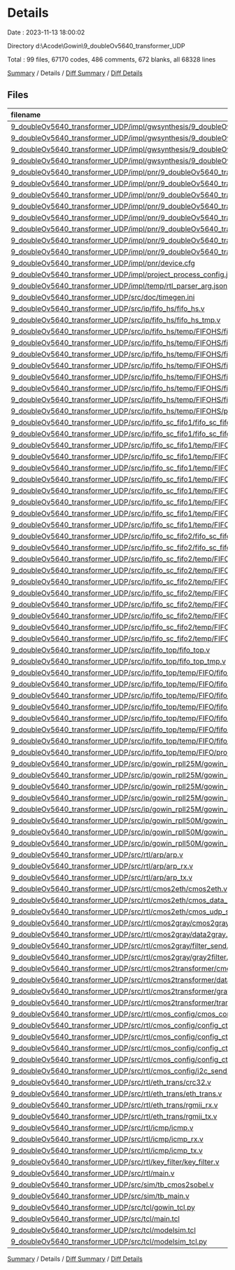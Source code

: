 # Details

Date : 2023-11-13 18:00:02

Directory d:\\Acode\\Gowin\\9_doubleOv5640_transformer_UDP

Total : 99 files,  67170 codes, 486 comments, 672 blanks, all 68328 lines

[Summary](results.md) / Details / [Diff Summary](diff.md) / [Diff Details](diff-details.md)

## Files
| filename | language | code | comment | blank | total |
| :--- | :--- | ---: | ---: | ---: | ---: |
| [9_doubleOv5640_transformer_UDP/impl/gwsynthesis/9_doubleOv5640_transformer_UDP.log](/9_doubleOv5640_transformer_UDP/impl/gwsynthesis/9_doubleOv5640_transformer_UDP.log) | Log | 161 | 0 | 1 | 162 |
| [9_doubleOv5640_transformer_UDP/impl/gwsynthesis/9_doubleOv5640_transformer_UDP_syn.rpt.html](/9_doubleOv5640_transformer_UDP/impl/gwsynthesis/9_doubleOv5640_transformer_UDP_syn.rpt.html) | HTML | 4,399 | 0 | 1 | 4,400 |
| [9_doubleOv5640_transformer_UDP/impl/gwsynthesis/9_doubleOv5640_transformer_UDP_syn_resource.html](/9_doubleOv5640_transformer_UDP/impl/gwsynthesis/9_doubleOv5640_transformer_UDP_syn_resource.html) | HTML | 431 | 0 | 1 | 432 |
| [9_doubleOv5640_transformer_UDP/impl/gwsynthesis/9_doubleOv5640_transformer_UDP_syn_rsc.xml](/9_doubleOv5640_transformer_UDP/impl/gwsynthesis/9_doubleOv5640_transformer_UDP_syn_rsc.xml) | XML | 62 | 0 | 1 | 63 |
| [9_doubleOv5640_transformer_UDP/impl/pnr/9_doubleOv5640_transformer_UDP.fs](/9_doubleOv5640_transformer_UDP/impl/pnr/9_doubleOv5640_transformer_UDP.fs) | F# | 2,126 | 20 | 1 | 2,147 |
| [9_doubleOv5640_transformer_UDP/impl/pnr/9_doubleOv5640_transformer_UDP.log](/9_doubleOv5640_transformer_UDP/impl/pnr/9_doubleOv5640_transformer_UDP.log) | Log | 31 | 0 | 2 | 33 |
| [9_doubleOv5640_transformer_UDP/impl/pnr/9_doubleOv5640_transformer_UDP.pin.html](/9_doubleOv5640_transformer_UDP/impl/pnr/9_doubleOv5640_transformer_UDP.pin.html) | HTML | 2,972 | 1 | 1 | 2,974 |
| [9_doubleOv5640_transformer_UDP/impl/pnr/9_doubleOv5640_transformer_UDP.power.html](/9_doubleOv5640_transformer_UDP/impl/pnr/9_doubleOv5640_transformer_UDP.power.html) | HTML | 508 | 0 | 1 | 509 |
| [9_doubleOv5640_transformer_UDP/impl/pnr/9_doubleOv5640_transformer_UDP.rpt.html](/9_doubleOv5640_transformer_UDP/impl/pnr/9_doubleOv5640_transformer_UDP.rpt.html) | HTML | 3,266 | 3 | 1 | 3,270 |
| [9_doubleOv5640_transformer_UDP/impl/pnr/9_doubleOv5640_transformer_UDP.tr.html](/9_doubleOv5640_transformer_UDP/impl/pnr/9_doubleOv5640_transformer_UDP.tr.html) | HTML | 10 | 0 | 1 | 11 |
| [9_doubleOv5640_transformer_UDP/impl/pnr/9_doubleOv5640_transformer_UDP_tr_cata.html](/9_doubleOv5640_transformer_UDP/impl/pnr/9_doubleOv5640_transformer_UDP_tr_cata.html) | HTML | 87 | 45 | 1 | 133 |
| [9_doubleOv5640_transformer_UDP/impl/pnr/9_doubleOv5640_transformer_UDP_tr_content.html](/9_doubleOv5640_transformer_UDP/impl/pnr/9_doubleOv5640_transformer_UDP_tr_content.html) | HTML | 39,069 | 0 | 1 | 39,070 |
| [9_doubleOv5640_transformer_UDP/impl/pnr/device.cfg](/9_doubleOv5640_transformer_UDP/impl/pnr/device.cfg) | Properties | 21 | 0 | 1 | 22 |
| [9_doubleOv5640_transformer_UDP/impl/project_process_config.json](/9_doubleOv5640_transformer_UDP/impl/project_process_config.json) | JSON | 104 | 0 | 1 | 105 |
| [9_doubleOv5640_transformer_UDP/impl/temp/rtl_parser_arg.json](/9_doubleOv5640_transformer_UDP/impl/temp/rtl_parser_arg.json) | JSON | 136 | 0 | 1 | 137 |
| [9_doubleOv5640_transformer_UDP/src/doc/timegen.ini](/9_doubleOv5640_transformer_UDP/src/doc/timegen.ini) | Ini | 1 | 0 | 0 | 1 |
| [9_doubleOv5640_transformer_UDP/src/ip/fifo_hs/fifo_hs.v](/9_doubleOv5640_transformer_UDP/src/ip/fifo_hs/fifo_hs.v) | Verilog | 511 | 8 | 4 | 523 |
| [9_doubleOv5640_transformer_UDP/src/ip/fifo_hs/fifo_hs_tmp.v](/9_doubleOv5640_transformer_UDP/src/ip/fifo_hs/fifo_hs_tmp.v) | Verilog | 10 | 11 | 4 | 25 |
| [9_doubleOv5640_transformer_UDP/src/ip/fifo_hs/temp/FIFOHS/fifo_define.v](/9_doubleOv5640_transformer_UDP/src/ip/fifo_hs/temp/FIFOHS/fifo_define.v) | Verilog | 2 | 0 | 1 | 3 |
| [9_doubleOv5640_transformer_UDP/src/ip/fifo_hs/temp/FIFOHS/fifo_hs.log](/9_doubleOv5640_transformer_UDP/src/ip/fifo_hs/temp/FIFOHS/fifo_hs.log) | Log | 44 | 0 | 1 | 45 |
| [9_doubleOv5640_transformer_UDP/src/ip/fifo_hs/temp/FIFOHS/fifo_hs_syn.rpt.html](/9_doubleOv5640_transformer_UDP/src/ip/fifo_hs/temp/FIFOHS/fifo_hs_syn.rpt.html) | HTML | 1,336 | 0 | 1 | 1,337 |
| [9_doubleOv5640_transformer_UDP/src/ip/fifo_hs/temp/FIFOHS/fifo_hs_syn_resource.html](/9_doubleOv5640_transformer_UDP/src/ip/fifo_hs/temp/FIFOHS/fifo_hs_syn_resource.html) | HTML | 44 | 0 | 1 | 45 |
| [9_doubleOv5640_transformer_UDP/src/ip/fifo_hs/temp/FIFOHS/fifo_hs_syn_rsc.xml](/9_doubleOv5640_transformer_UDP/src/ip/fifo_hs/temp/FIFOHS/fifo_hs_syn_rsc.xml) | XML | 2 | 0 | 1 | 3 |
| [9_doubleOv5640_transformer_UDP/src/ip/fifo_hs/temp/FIFOHS/fifo_hs_tmp.v](/9_doubleOv5640_transformer_UDP/src/ip/fifo_hs/temp/FIFOHS/fifo_hs_tmp.v) | Verilog | 10 | 11 | 4 | 25 |
| [9_doubleOv5640_transformer_UDP/src/ip/fifo_hs/temp/FIFOHS/fifo_parameter.v](/9_doubleOv5640_transformer_UDP/src/ip/fifo_hs/temp/FIFOHS/fifo_parameter.v) | Verilog | 6 | 0 | 1 | 7 |
| [9_doubleOv5640_transformer_UDP/src/ip/fifo_hs/temp/FIFOHS/project.ini](/9_doubleOv5640_transformer_UDP/src/ip/fifo_hs/temp/FIFOHS/project.ini) | Ini | 1 | 0 | 0 | 1 |
| [9_doubleOv5640_transformer_UDP/src/ip/fifo_sc_fifo1/fifo_sc_fifo1.v](/9_doubleOv5640_transformer_UDP/src/ip/fifo_sc_fifo1/fifo_sc_fifo1.v) | Verilog | 331 | 10 | 4 | 345 |
| [9_doubleOv5640_transformer_UDP/src/ip/fifo_sc_fifo1/fifo_sc_fifo1_tmp.v](/9_doubleOv5640_transformer_UDP/src/ip/fifo_sc_fifo1/fifo_sc_fifo1_tmp.v) | Verilog | 10 | 11 | 4 | 25 |
| [9_doubleOv5640_transformer_UDP/src/ip/fifo_sc_fifo1/temp/FIFO_SC/fifo_sc_define.v](/9_doubleOv5640_transformer_UDP/src/ip/fifo_sc_fifo1/temp/FIFO_SC/fifo_sc_define.v) | Verilog | 3 | 0 | 1 | 4 |
| [9_doubleOv5640_transformer_UDP/src/ip/fifo_sc_fifo1/temp/FIFO_SC/fifo_sc_fifo1.log](/9_doubleOv5640_transformer_UDP/src/ip/fifo_sc_fifo1/temp/FIFO_SC/fifo_sc_fifo1.log) | Log | 44 | 0 | 1 | 45 |
| [9_doubleOv5640_transformer_UDP/src/ip/fifo_sc_fifo1/temp/FIFO_SC/fifo_sc_fifo1_syn.rpt.html](/9_doubleOv5640_transformer_UDP/src/ip/fifo_sc_fifo1/temp/FIFO_SC/fifo_sc_fifo1_syn.rpt.html) | HTML | 1,400 | 0 | 1 | 1,401 |
| [9_doubleOv5640_transformer_UDP/src/ip/fifo_sc_fifo1/temp/FIFO_SC/fifo_sc_fifo1_syn_resource.html](/9_doubleOv5640_transformer_UDP/src/ip/fifo_sc_fifo1/temp/FIFO_SC/fifo_sc_fifo1_syn_resource.html) | HTML | 44 | 0 | 1 | 45 |
| [9_doubleOv5640_transformer_UDP/src/ip/fifo_sc_fifo1/temp/FIFO_SC/fifo_sc_fifo1_syn_rsc.xml](/9_doubleOv5640_transformer_UDP/src/ip/fifo_sc_fifo1/temp/FIFO_SC/fifo_sc_fifo1_syn_rsc.xml) | XML | 2 | 0 | 1 | 3 |
| [9_doubleOv5640_transformer_UDP/src/ip/fifo_sc_fifo1/temp/FIFO_SC/fifo_sc_fifo1_tmp.v](/9_doubleOv5640_transformer_UDP/src/ip/fifo_sc_fifo1/temp/FIFO_SC/fifo_sc_fifo1_tmp.v) | Verilog | 10 | 11 | 4 | 25 |
| [9_doubleOv5640_transformer_UDP/src/ip/fifo_sc_fifo1/temp/FIFO_SC/fifo_sc_parameter.v](/9_doubleOv5640_transformer_UDP/src/ip/fifo_sc_fifo1/temp/FIFO_SC/fifo_sc_parameter.v) | Verilog | 3 | 0 | 1 | 4 |
| [9_doubleOv5640_transformer_UDP/src/ip/fifo_sc_fifo1/temp/FIFO_SC/project.ini](/9_doubleOv5640_transformer_UDP/src/ip/fifo_sc_fifo1/temp/FIFO_SC/project.ini) | Ini | 1 | 0 | 0 | 1 |
| [9_doubleOv5640_transformer_UDP/src/ip/fifo_sc_fifo2/fifo_sc_fifo2.v](/9_doubleOv5640_transformer_UDP/src/ip/fifo_sc_fifo2/fifo_sc_fifo2.v) | Verilog | 331 | 10 | 4 | 345 |
| [9_doubleOv5640_transformer_UDP/src/ip/fifo_sc_fifo2/fifo_sc_fifo2_tmp.v](/9_doubleOv5640_transformer_UDP/src/ip/fifo_sc_fifo2/fifo_sc_fifo2_tmp.v) | Verilog | 10 | 11 | 4 | 25 |
| [9_doubleOv5640_transformer_UDP/src/ip/fifo_sc_fifo2/temp/FIFO_SC/fifo_sc_define.v](/9_doubleOv5640_transformer_UDP/src/ip/fifo_sc_fifo2/temp/FIFO_SC/fifo_sc_define.v) | Verilog | 3 | 0 | 1 | 4 |
| [9_doubleOv5640_transformer_UDP/src/ip/fifo_sc_fifo2/temp/FIFO_SC/fifo_sc_fifo2.log](/9_doubleOv5640_transformer_UDP/src/ip/fifo_sc_fifo2/temp/FIFO_SC/fifo_sc_fifo2.log) | Log | 44 | 0 | 1 | 45 |
| [9_doubleOv5640_transformer_UDP/src/ip/fifo_sc_fifo2/temp/FIFO_SC/fifo_sc_fifo2_syn.rpt.html](/9_doubleOv5640_transformer_UDP/src/ip/fifo_sc_fifo2/temp/FIFO_SC/fifo_sc_fifo2_syn.rpt.html) | HTML | 1,400 | 0 | 1 | 1,401 |
| [9_doubleOv5640_transformer_UDP/src/ip/fifo_sc_fifo2/temp/FIFO_SC/fifo_sc_fifo2_syn_resource.html](/9_doubleOv5640_transformer_UDP/src/ip/fifo_sc_fifo2/temp/FIFO_SC/fifo_sc_fifo2_syn_resource.html) | HTML | 44 | 0 | 1 | 45 |
| [9_doubleOv5640_transformer_UDP/src/ip/fifo_sc_fifo2/temp/FIFO_SC/fifo_sc_fifo2_syn_rsc.xml](/9_doubleOv5640_transformer_UDP/src/ip/fifo_sc_fifo2/temp/FIFO_SC/fifo_sc_fifo2_syn_rsc.xml) | XML | 2 | 0 | 1 | 3 |
| [9_doubleOv5640_transformer_UDP/src/ip/fifo_sc_fifo2/temp/FIFO_SC/fifo_sc_fifo2_tmp.v](/9_doubleOv5640_transformer_UDP/src/ip/fifo_sc_fifo2/temp/FIFO_SC/fifo_sc_fifo2_tmp.v) | Verilog | 10 | 11 | 4 | 25 |
| [9_doubleOv5640_transformer_UDP/src/ip/fifo_sc_fifo2/temp/FIFO_SC/fifo_sc_parameter.v](/9_doubleOv5640_transformer_UDP/src/ip/fifo_sc_fifo2/temp/FIFO_SC/fifo_sc_parameter.v) | Verilog | 3 | 0 | 1 | 4 |
| [9_doubleOv5640_transformer_UDP/src/ip/fifo_sc_fifo2/temp/FIFO_SC/project.ini](/9_doubleOv5640_transformer_UDP/src/ip/fifo_sc_fifo2/temp/FIFO_SC/project.ini) | Ini | 1 | 0 | 0 | 1 |
| [9_doubleOv5640_transformer_UDP/src/ip/fifo_top/fifo_top.v](/9_doubleOv5640_transformer_UDP/src/ip/fifo_top/fifo_top.v) | Verilog | 570 | 10 | 4 | 584 |
| [9_doubleOv5640_transformer_UDP/src/ip/fifo_top/fifo_top_tmp.v](/9_doubleOv5640_transformer_UDP/src/ip/fifo_top/fifo_top_tmp.v) | Verilog | 10 | 11 | 4 | 25 |
| [9_doubleOv5640_transformer_UDP/src/ip/fifo_top/temp/FIFO/fifo_define.v](/9_doubleOv5640_transformer_UDP/src/ip/fifo_top/temp/FIFO/fifo_define.v) | Verilog | 3 | 0 | 1 | 4 |
| [9_doubleOv5640_transformer_UDP/src/ip/fifo_top/temp/FIFO/fifo_parameter.v](/9_doubleOv5640_transformer_UDP/src/ip/fifo_top/temp/FIFO/fifo_parameter.v) | Verilog | 6 | 0 | 1 | 7 |
| [9_doubleOv5640_transformer_UDP/src/ip/fifo_top/temp/FIFO/fifo_top.log](/9_doubleOv5640_transformer_UDP/src/ip/fifo_top/temp/FIFO/fifo_top.log) | Log | 47 | 0 | 1 | 48 |
| [9_doubleOv5640_transformer_UDP/src/ip/fifo_top/temp/FIFO/fifo_top_syn.rpt.html](/9_doubleOv5640_transformer_UDP/src/ip/fifo_top/temp/FIFO/fifo_top_syn.rpt.html) | HTML | 1,543 | 0 | 1 | 1,544 |
| [9_doubleOv5640_transformer_UDP/src/ip/fifo_top/temp/FIFO/fifo_top_syn_resource.html](/9_doubleOv5640_transformer_UDP/src/ip/fifo_top/temp/FIFO/fifo_top_syn_resource.html) | HTML | 44 | 0 | 1 | 45 |
| [9_doubleOv5640_transformer_UDP/src/ip/fifo_top/temp/FIFO/fifo_top_syn_rsc.xml](/9_doubleOv5640_transformer_UDP/src/ip/fifo_top/temp/FIFO/fifo_top_syn_rsc.xml) | XML | 2 | 0 | 1 | 3 |
| [9_doubleOv5640_transformer_UDP/src/ip/fifo_top/temp/FIFO/fifo_top_tmp.v](/9_doubleOv5640_transformer_UDP/src/ip/fifo_top/temp/FIFO/fifo_top_tmp.v) | Verilog | 10 | 11 | 4 | 25 |
| [9_doubleOv5640_transformer_UDP/src/ip/fifo_top/temp/FIFO/project.ini](/9_doubleOv5640_transformer_UDP/src/ip/fifo_top/temp/FIFO/project.ini) | Ini | 1 | 0 | 0 | 1 |
| [9_doubleOv5640_transformer_UDP/src/ip/gowin_rpll25M/gowin_rpll.mod](/9_doubleOv5640_transformer_UDP/src/ip/gowin_rpll25M/gowin_rpll.mod) | XML | 31 | 0 | 2 | 33 |
| [9_doubleOv5640_transformer_UDP/src/ip/gowin_rpll25M/gowin_rpll25M.mod](/9_doubleOv5640_transformer_UDP/src/ip/gowin_rpll25M/gowin_rpll25M.mod) | XML | 31 | 0 | 2 | 33 |
| [9_doubleOv5640_transformer_UDP/src/ip/gowin_rpll25M/gowin_rpll25M.v](/9_doubleOv5640_transformer_UDP/src/ip/gowin_rpll25M/gowin_rpll25M.v) | Verilog | 49 | 8 | 8 | 65 |
| [9_doubleOv5640_transformer_UDP/src/ip/gowin_rpll25M/gowin_rpll25M_tmp.v](/9_doubleOv5640_transformer_UDP/src/ip/gowin_rpll25M/gowin_rpll25M_tmp.v) | Verilog | 5 | 11 | 4 | 20 |
| [9_doubleOv5640_transformer_UDP/src/ip/gowin_rpll25M/gowin_rpll_tmp.v](/9_doubleOv5640_transformer_UDP/src/ip/gowin_rpll25M/gowin_rpll_tmp.v) | Verilog | 5 | 11 | 4 | 20 |
| [9_doubleOv5640_transformer_UDP/src/ip/gowin_rpll50M/gowin_rpll50M.mod](/9_doubleOv5640_transformer_UDP/src/ip/gowin_rpll50M/gowin_rpll50M.mod) | XML | 31 | 0 | 2 | 33 |
| [9_doubleOv5640_transformer_UDP/src/ip/gowin_rpll50M/gowin_rpll50M.v](/9_doubleOv5640_transformer_UDP/src/ip/gowin_rpll50M/gowin_rpll50M.v) | Verilog | 49 | 8 | 8 | 65 |
| [9_doubleOv5640_transformer_UDP/src/ip/gowin_rpll50M/gowin_rpll50M_tmp.v](/9_doubleOv5640_transformer_UDP/src/ip/gowin_rpll50M/gowin_rpll50M_tmp.v) | Verilog | 5 | 11 | 4 | 20 |
| [9_doubleOv5640_transformer_UDP/src/rtl/arp/arp.v](/9_doubleOv5640_transformer_UDP/src/rtl/arp/arp.v) | Verilog | 97 | 3 | 16 | 116 |
| [9_doubleOv5640_transformer_UDP/src/rtl/arp/arp_rx.v](/9_doubleOv5640_transformer_UDP/src/rtl/arp/arp_rx.v) | Verilog | 179 | 1 | 12 | 192 |
| [9_doubleOv5640_transformer_UDP/src/rtl/arp/arp_tx.v](/9_doubleOv5640_transformer_UDP/src/rtl/arp/arp_tx.v) | Verilog | 230 | 9 | 19 | 258 |
| [9_doubleOv5640_transformer_UDP/src/rtl/cmos2eth/cmos2eth.v](/9_doubleOv5640_transformer_UDP/src/rtl/cmos2eth/cmos2eth.v) | Verilog | 60 | 0 | 7 | 67 |
| [9_doubleOv5640_transformer_UDP/src/rtl/cmos2eth/cmos_data_rev.v](/9_doubleOv5640_transformer_UDP/src/rtl/cmos2eth/cmos_data_rev.v) | Verilog | 109 | 7 | 11 | 127 |
| [9_doubleOv5640_transformer_UDP/src/rtl/cmos2eth/cmos_udp_send.v](/9_doubleOv5640_transformer_UDP/src/rtl/cmos2eth/cmos_udp_send.v) | Verilog | 299 | 10 | 31 | 340 |
| [9_doubleOv5640_transformer_UDP/src/rtl/cmos2gray/cmos2gray.v](/9_doubleOv5640_transformer_UDP/src/rtl/cmos2gray/cmos2gray.v) | Verilog | 81 | 0 | 9 | 90 |
| [9_doubleOv5640_transformer_UDP/src/rtl/cmos2gray/data2gray.v](/9_doubleOv5640_transformer_UDP/src/rtl/cmos2gray/data2gray.v) | Verilog | 135 | 0 | 26 | 161 |
| [9_doubleOv5640_transformer_UDP/src/rtl/cmos2gray/filter_send.v](/9_doubleOv5640_transformer_UDP/src/rtl/cmos2gray/filter_send.v) | Verilog | 289 | 6 | 30 | 325 |
| [9_doubleOv5640_transformer_UDP/src/rtl/cmos2gray/gray2filter.v](/9_doubleOv5640_transformer_UDP/src/rtl/cmos2gray/gray2filter.v) | Verilog | 216 | 23 | 30 | 269 |
| [9_doubleOv5640_transformer_UDP/src/rtl/cmos2transformer/cmos2transformer.v](/9_doubleOv5640_transformer_UDP/src/rtl/cmos2transformer/cmos2transformer.v) | Verilog | 81 | 0 | 9 | 90 |
| [9_doubleOv5640_transformer_UDP/src/rtl/cmos2transformer/data2gray.v](/9_doubleOv5640_transformer_UDP/src/rtl/cmos2transformer/data2gray.v) | Verilog | 135 | 0 | 26 | 161 |
| [9_doubleOv5640_transformer_UDP/src/rtl/cmos2transformer/gray2transformer.v](/9_doubleOv5640_transformer_UDP/src/rtl/cmos2transformer/gray2transformer.v) | Verilog | 309 | 24 | 39 | 372 |
| [9_doubleOv5640_transformer_UDP/src/rtl/cmos2transformer/transformer_send.v](/9_doubleOv5640_transformer_UDP/src/rtl/cmos2transformer/transformer_send.v) | Verilog | 289 | 6 | 30 | 325 |
| [9_doubleOv5640_transformer_UDP/src/rtl/cmos_config/cmos_config.v](/9_doubleOv5640_transformer_UDP/src/rtl/cmos_config/cmos_config.v) | Verilog | 53 | 1 | 9 | 63 |
| [9_doubleOv5640_transformer_UDP/src/rtl/cmos_config/config_ctrl.v](/9_doubleOv5640_transformer_UDP/src/rtl/cmos_config/config_ctrl.v) | Verilog | 324 | 25 | 17 | 366 |
| [9_doubleOv5640_transformer_UDP/src/rtl/cmos_config/config_ctrl_480p30fps.v](/9_doubleOv5640_transformer_UDP/src/rtl/cmos_config/config_ctrl_480p30fps.v) | Verilog | 324 | 25 | 17 | 366 |
| [9_doubleOv5640_transformer_UDP/src/rtl/cmos_config/config_ctrl_720p15fps.v](/9_doubleOv5640_transformer_UDP/src/rtl/cmos_config/config_ctrl_720p15fps.v) | Verilog | 324 | 25 | 17 | 366 |
| [9_doubleOv5640_transformer_UDP/src/rtl/cmos_config/config_ctrl_vga30fps.v](/9_doubleOv5640_transformer_UDP/src/rtl/cmos_config/config_ctrl_vga30fps.v) | Verilog | 324 | 25 | 17 | 366 |
| [9_doubleOv5640_transformer_UDP/src/rtl/cmos_config/i2c_send.v](/9_doubleOv5640_transformer_UDP/src/rtl/cmos_config/i2c_send.v) | Verilog | 476 | 1 | 14 | 491 |
| [9_doubleOv5640_transformer_UDP/src/rtl/eth_trans/crc32.v](/9_doubleOv5640_transformer_UDP/src/rtl/eth_trans/crc32.v) | Verilog | 57 | 3 | 6 | 66 |
| [9_doubleOv5640_transformer_UDP/src/rtl/eth_trans/eth_trans.v](/9_doubleOv5640_transformer_UDP/src/rtl/eth_trans/eth_trans.v) | Verilog | 35 | 0 | 5 | 40 |
| [9_doubleOv5640_transformer_UDP/src/rtl/eth_trans/rgmii_rx.v](/9_doubleOv5640_transformer_UDP/src/rtl/eth_trans/rgmii_rx.v) | Verilog | 68 | 1 | 13 | 82 |
| [9_doubleOv5640_transformer_UDP/src/rtl/eth_trans/rgmii_tx.v](/9_doubleOv5640_transformer_UDP/src/rtl/eth_trans/rgmii_tx.v) | Verilog | 33 | 2 | 7 | 42 |
| [9_doubleOv5640_transformer_UDP/src/rtl/icmp/icmp.v](/9_doubleOv5640_transformer_UDP/src/rtl/icmp/icmp.v) | Verilog | 82 | 2 | 13 | 97 |
| [9_doubleOv5640_transformer_UDP/src/rtl/icmp/icmp_rx.v](/9_doubleOv5640_transformer_UDP/src/rtl/icmp/icmp_rx.v) | Verilog | 181 | 16 | 12 | 209 |
| [9_doubleOv5640_transformer_UDP/src/rtl/icmp/icmp_tx.v](/9_doubleOv5640_transformer_UDP/src/rtl/icmp/icmp_tx.v) | Verilog | 254 | 12 | 24 | 290 |
| [9_doubleOv5640_transformer_UDP/src/rtl/key_filter/key_filter.v](/9_doubleOv5640_transformer_UDP/src/rtl/key_filter/key_filter.v) | Verilog | 28 | 5 | 6 | 39 |
| [9_doubleOv5640_transformer_UDP/src/rtl/main.v](/9_doubleOv5640_transformer_UDP/src/rtl/main.v) | Verilog | 367 | 8 | 43 | 418 |
| [9_doubleOv5640_transformer_UDP/src/sim/tb_cmos2sobel.v](/9_doubleOv5640_transformer_UDP/src/sim/tb_cmos2sobel.v) | Verilog | 101 | 0 | 14 | 115 |
| [9_doubleOv5640_transformer_UDP/src/sim/tb_main.v](/9_doubleOv5640_transformer_UDP/src/sim/tb_main.v) | Verilog | 49 | 0 | 10 | 59 |
| [9_doubleOv5640_transformer_UDP/src/tcl/gowin_tcl.py](/9_doubleOv5640_transformer_UDP/src/tcl/gowin_tcl.py) | Python | 15 | 1 | 3 | 19 |
| [9_doubleOv5640_transformer_UDP/src/tcl/main.tcl](/9_doubleOv5640_transformer_UDP/src/tcl/main.tcl) | Tcl | 36 | 0 | 1 | 37 |
| [9_doubleOv5640_transformer_UDP/src/tcl/modelsim.tcl](/9_doubleOv5640_transformer_UDP/src/tcl/modelsim.tcl) | Tcl | 24 | 0 | 2 | 26 |
| [9_doubleOv5640_transformer_UDP/src/tcl/modelsim_tcl.py](/9_doubleOv5640_transformer_UDP/src/tcl/modelsim_tcl.py) | Python | 18 | 1 | 5 | 24 |

[Summary](results.md) / Details / [Diff Summary](diff.md) / [Diff Details](diff-details.md)